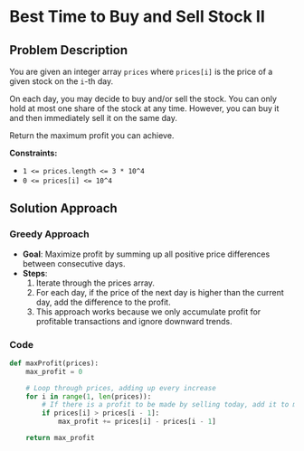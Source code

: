 # Best Time to Buy and Sell Stock II

## Problem Description

You are given an integer array `prices` where `prices[i]` is the price of a given stock on the `i`-th day.

On each day, you may decide to buy and/or sell the stock. You can only hold at most one share of the stock at any time. However, you can buy it and then immediately sell it on the same day.

Return the maximum profit you can achieve.

**Constraints:**
- `1 <= prices.length <= 3 * 10^4`
- `0 <= prices[i] <= 10^4`

## Solution Approach

### Greedy Approach

- **Goal**: Maximize profit by summing up all positive price differences between consecutive days.
- **Steps**:
  1. Iterate through the prices array.
  2. For each day, if the price of the next day is higher than the current day, add the difference to the profit.
  3. This approach works because we only accumulate profit for profitable transactions and ignore downward trends.

### Code

```python
def maxProfit(prices):
    max_profit = 0

    # Loop through prices, adding up every increase
    for i in range(1, len(prices)):
        # If there is a profit to be made by selling today, add it to max_profit
        if prices[i] > prices[i - 1]:
            max_profit += prices[i] - prices[i - 1]

    return max_profit
